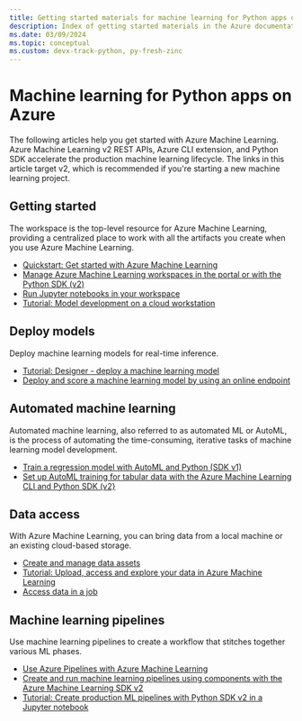 ```yaml
---
title: Getting started materials for machine learning for Python apps on Azure
description: Index of getting started materials in the Azure documentation for machine learning for Python apps.
ms.date: 03/09/2024
ms.topic: conceptual
ms.custom: devx-track-python, py-fresh-zinc
---
```


# Machine learning for Python apps on Azure

The following articles help you get started with Azure Machine Learning. Azure Machine Learning v2 REST APIs, Azure CLI extension, and Python SDK accelerate the production machine learning lifecycle. The links in this article target v2, which is recommended if you're starting a new machine learning project.

## Getting started

The workspace is the top-level resource for Azure Machine Learning, providing a centralized place to work with all the artifacts you create when you use Azure Machine Learning.

- [Quickstart: Get started with Azure Machine Learning](/azure/machine-learning/tutorial-azure-ml-in-a-day)
- [Manage Azure Machine Learning workspaces in the portal or with the Python SDK (v2)](/azure/machine-learning/how-to-manage-workspace)
- [Run Jupyter notebooks in your workspace](/azure/machine-learning/how-to-run-jupyter-notebooks)
- [Tutorial: Model development on a cloud workstation](/azure/machine-learning/tutorial-cloud-workstation)

## Deploy models

Deploy machine learning models for real-time inference.

- [Tutorial: Designer - deploy a machine learning model](/azure/machine-learning/tutorial-designer-automobile-price-deploy)
- [Deploy and score a machine learning model by using an online endpoint](/azure/machine-learning/how-to-deploy-online-endpoints)

## Automated machine learning

Automated machine learning, also referred to as automated ML or AutoML, is the process of automating the time-consuming, iterative tasks of machine learning model development.

- [Train a regression model with AutoML and Python (SDK v1)](/azure/machine-learning/v1/how-to-auto-train-models-v1)
- [Set up AutoML training for tabular data with the Azure Machine Learning CLI and Python SDK (v2}](/azure/machine-learning/how-to-configure-auto-train)

## Data access

With Azure Machine Learning, you can bring data from a local machine or an existing cloud-based storage.

- [Create and manage data assets](/azure/machine-learning/how-to-create-data-assets)
- [Tutorial: Upload, access and explore your data in Azure Machine Learning](/azure/tutorial-explore-data)
- [Access data in a job](/azure/how-to-read-write-data-v2)

## Machine learning pipelines

Use machine learning pipelines to create a workflow that stitches together various ML phases.

- [Use Azure Pipelines with Azure Machine Learning](/azure/machine-learning/how-to-devops-machine-learning)
- [Create and run machine learning pipelines using components with the Azure Machine Learning SDK v2](/azure/machine-learning/how-to-create-component-pipeline-python)
- [Tutorial: Create production ML pipelines with Python SDK v2 in a Jupyter notebook](/azure/machine-learning/tutorial-pipeline-python-sdk)

